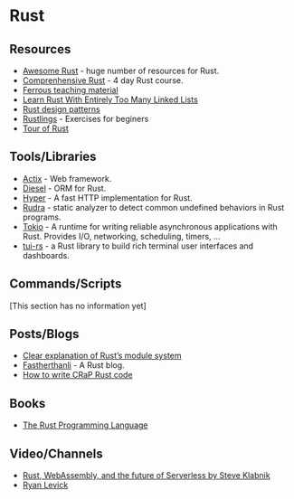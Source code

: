 # Rust

## Resources

- [Awesome Rust](https://github.com/rust-unofficial/awesome-rust) - huge number of resources for Rust.
- [Comprenhensive Rust](https://google.github.io/comprehensive-rust/) - 4 day Rust course.
- [Ferrous teaching material](https://ferrous-systems.github.io/teaching-material/)
- [Learn Rust With Entirely Too Many Linked Lists](https://rust-unofficial.github.io/too-many-lists/index.html)
- [Rust design patterns](https://github.com/rust-unofficial/patterns)
- [Rustlings](https://github.com/rust-lang/rustlings) - Exercises for beginers
- [Tour of Rust](https://tourofrust.com/index.html)

## Tools/Libraries

- [Actix](https://actix.rs/) - Web framework.
- [Diesel](https://github.com/diesel-rs/diesel) - ORM for Rust.
- [Hyper](https://github.com/hyperium/hyper) - A fast HTTP implementation for Rust.
- [Rudra](https://github.com/sslab-gatech/Rudra) - static analyzer to detect common undefined behaviors in Rust programs.
- [Tokio](https://github.com/tokio-rs/tokio) - A runtime for writing reliable asynchronous applications with Rust. Provides I/O, networking, scheduling, timers, ...
- [tui-rs](https://github.com/fdehau/tui-rs) - a Rust library to build rich terminal user interfaces and dashboards.

## Commands/Scripts

[This section has no information yet]

## Posts/Blogs

- [Clear explanation of Rust’s module system](http://www.sheshbabu.com/posts/rust-module-system/)
- [Fastherthanli](https://fasterthanli.me/) - A Rust blog.
- [How to write CRaP Rust code](https://blog.logrocket.com/how-to-write-crap-rust-code/)

## Books

- [The Rust Programming Language](https://doc.rust-lang.org/book/)

## Video/Channels

- [Rust, WebAssembly, and the future of Serverless by Steve Klabnik](https://www.youtube.com/watch?v=CMB6AlE1QuI&t=67s)
- [Ryan Levick](https://www.youtube.com/channel/UCpeX4D-ArTrsqvhLapAHprQ)
